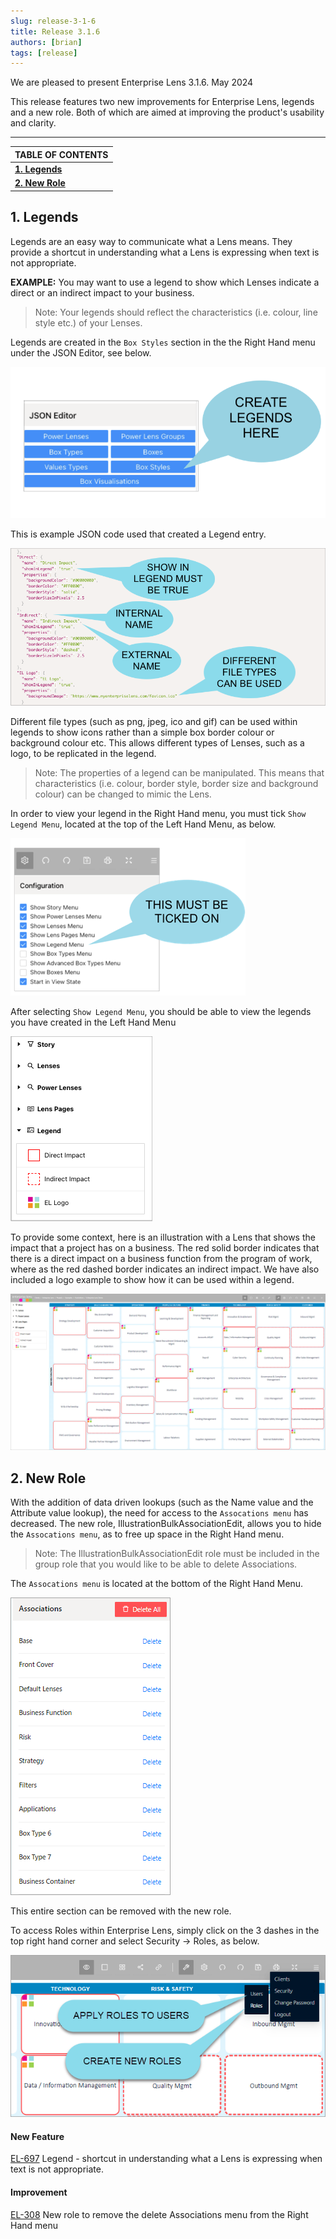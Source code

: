 ```yaml
---
slug: release-3-1-6
title: Release 3.1.6
authors: [brian]
tags: [release]
---
```



We are pleased to present Enterprise Lens 3.1.6. May 2024

This release features two new improvements for Enterprise Lens, legends and a new role. Both of which are aimed at improving the product's usability and clarity. 

------

| TABLE OF CONTENTS              |
| ------------------------------ |
| **[1. Legends](#1-legends)**   |
| **[2. New Role](#2-new-role)** |

## 1. Legends

Legends are an easy way to communicate what a Lens means. They provide a shortcut in understanding what a Lens is expressing when text is not appropriate.

**EXAMPLE:** You may want to use a legend to show which Lenses indicate a direct or an indirect impact to your business.

>  Note: Your legends should reflect the characteristics (i.e. colour, line style etc.) of your Lenses.



Legends are created in the ``Box Styles`` section in the the Right Hand menu under the JSON Editor, see below. 

<img src="./Images/316-1.png" alt="Screenshot 2024-02-29 at 14.05.51"/> 

This is example JSON code used that created a Legend entry.

<img src="./Images/316-2.png" alt="Screenshot 2024-02-29 at 14.10.05"/> 

Different file types (such as png, jpeg, ico and gif) can be used within legends to show icons rather than a simple box border colour or background colour etc. This allows different types of Lenses, such as a logo, to be replicated in the legend. 

> Note: The properties of a legend can be manipulated. This means that characteristics (i.e. colour, border style, border size and background colour) can be changed to mimic the Lens.



In order to view your legend in the Right Hand menu, you must tick ``Show Legend Menu``, located at the top of the Left Hand Menu, as below.

 ![Screenshot 2024-02-29 at 14.10.26](./Images/316-3.png) 

After selecting ``Show Legend Menu``, you should be able to view the legends you have created in the Left Hand Menu 

![Screenshot 2024-02-29 at 14.10.26](./Images/316-4.png) 



To provide some context, here is an illustration with a Lens that shows the impact that a project has on a business. The red solid border indicates that there is a direct impact on a business function from the program of work, where as the red dashed border indicates an indirect impact. We have also included a logo example to show how it can be used within a legend.

<img src="./Images/316-5.png" alt="Screenshot 2024-02-29 at 13.02.35"/> 



## 2. New Role

With the addition of data driven lookups (such as the Name value and the Attribute value lookup), the need for access to the `Assocations menu` has decreased. The new role, IllustrationBulkAssociationEdit, allows you to hide the `Assocations menu`, as to free up space in the Right Hand menu.

> Note: The IllustrationBulkAssociationEdit role must be included in the group role that you would like to be able to delete Associations.

The `Assocations menu` is located at the bottom of the Right Hand Menu.

<img src="./Images/316-7.png" alt="Screenshot 2024-02-29 at 13.02.35"/> 

This entire section can be removed with the new role.

To access Roles within Enterprise Lens, simply click on the 3 dashes in the top right hand corner and select Security  -> Roles, as below.

<img src="./Images/316-6.png" alt="Screenshot 2024-02-29 at 13.02.35"/> 





#### New Feature

[EL-697](https://enterpriselens.atlassian.net/browse/EL-697) Legend - shortcut in understanding what a Lens is expressing when text is not appropriate.

#### Improvement

[EL-308](https://enterpriselens.atlassian.net/browse/EL-308) New role to remove the delete Associations menu from the Right Hand menu


